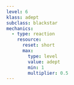 ```yaml
---
level: 6
klass: adept
subclass: blackstar
mechanics:
  - type: reaction
    resource:
      reset: short
      max:
        type: level
        value: adept
        min: 1
        multiplier: 0.5
---
```

